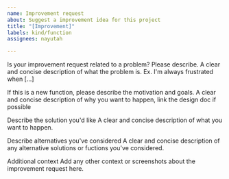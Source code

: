 ```yaml
---
name: Improvement request
about: Suggest a improvement idea for this project
title: "[Improvement]"
labels: kind/function
assignees: nayutah

---
```


Is your improvement request related to a problem? Please describe.
A clear and concise description of what the problem is. Ex. I'm always frustrated when [...]

If this is a new function, please describe the motivation and goals.
A clear and concise description of why you want to happen, link the design doc if possible

Describe the solution you'd like
A clear and concise description of what you want to happen.

Describe alternatives you've considered
A clear and concise description of any alternative solutions or fuctions you've considered.

Additional context
Add any other context or screenshots about the improvement request here.
